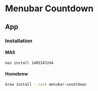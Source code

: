 # Menubar Countdown

## App

### Installation

#### MAS

```sh
mas install 1485343244
```

#### Homebrew

```sh
brew install --cask menubar-countdown
```

